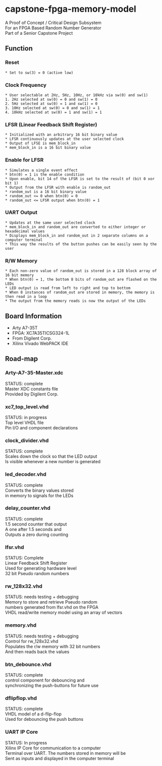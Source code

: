 # capstone-fpga-memory-model

A Proof of Concept / Critical Design Subsystem <br />
For an FPGA Based Random Number Generator <br />
Part of a Senior Capstone Project

## Function
### Reset 
	* Set to sw(3) = 0 (active low)
### Clock Frequency
	* User selectable at 2Hz, 5Hz, 10Hz, or 10kHz via sw(0) and sw(1)
	1. 2Hz selected at sw(0) = 0 and sw(1) = 0
	2. 5Hz selected at sw(0) = 1 and sw(1) = 0
	3. 10Hz selected at sw(0) = 0 and sw(1) = 1
	4. 10kHz selected at sw(0) = 1 and sw(1) = 1
### LFSR (Linear Feedback Shift Register)
	* Initialized with an arbitrary 16 bit binary value
	* LFSR continuously updates at the user selected clock
	* Output of LFSE is mem_block_in
	* mem_block_in is a 16 bit binary value
### Enable for LFSR
	* Simulates a single event effect 
	* btn(0) = 1 is the enable condition
	* Upon enable, bit 14 of the LFSR is set to the result of (bit 0 xor bit 1)
	* Output from the LFSR with enable is random_out
	* random_out is a 16 bit binary value
    * random_out <= 0 when btn(0) = 0
    * random_out <= LFSR output when btn(0) = 1
### UART Output
	* Updates at the same user selected clock
	* mem_block_in and random_out are converted to either integer or hexadecimal values 
    * Displays mem_block_in and random_out in 2 separate columns on a computer terminal
    * This way the results of the button pushes can be easily seen by the user
### R/W Memory
	* Each non-zero value of random_out is stored in a 128 block array of 16 bit memory 
	* When btn(0) = 1, the bottom 8 bits of random_out are flashed on the LEDs 
	* LED output is read from left to right and top to bottom
	* When 8 instances of random_out are stored in memory, the memory is then read in a loop
	* The output from the memory reads is now the output of the LEDs
	
## Board Information
* Arty A7-35T
* FPGA: XC7A35TICSG324-1L
* From Digilent Corp.
* Xilinx Vivado WebPACK IDE

## Road-map

### Arty-A7-35-Master.xdc
STATUS: complete <br />
Master XDC constants file <br />
Provided by Digilent Corp. 

### xc7_top_level.vhd
STATUS: in progress <br />
Top level VHDL file <br />
Pin I/O and component declarations

### clock_divider.vhd
STATUS: complete <br />
Scales down the clock so that the LED output <br />
Is visible whenever a new number is generated


### led_decoder.vhd
STATUS: complete <br />
Converts the binary values stored <br />
in memory to signals for the LEDs


### delay_counter.vhd
STATUS: complete <br />
1.5 second counter that output <br />
A one after 1.5 seconds and <br />
Outputs a zero during counting 


### lfsr.vhd 
STATUS: Complete <br />
Linear Feedback Shift Register <br />
Used for generating hardware level <br />
32 bit Pseudo random numbers 


### rw_128x32.vhd
STATUS: needs testing + debugging <br />
Memory to store and retrieve Pseudo random <br />
numbers generated from lfsr.vhd on the FPGA <br />
VHDL read/write memory model using an array of vectors


### memory.vhd 
STATUS: needs testing + debugging <br />
Control for rw_128x32.vhd <br />
Populates the r/w memory with 32 bit numbers <br />
And then reads back the values <br />


### btn_debounce.vhd 
STATUS: complete <br />
control component for debouncing and <br />
synchronizing the push-buttons for future use <br />


### dflipflop.vhd 
STATUS: complete <br />
VHDL model of a d-flip-flop <br />
Used for debouncing the push buttons


### UART IP Core
STATUS: In progress <br />
Xilinx IP Core for communication to a computer <br />
Terminal over UART. The numbers stored in memory will be <br />
Sent as inputs and displayed in the computer terminal







